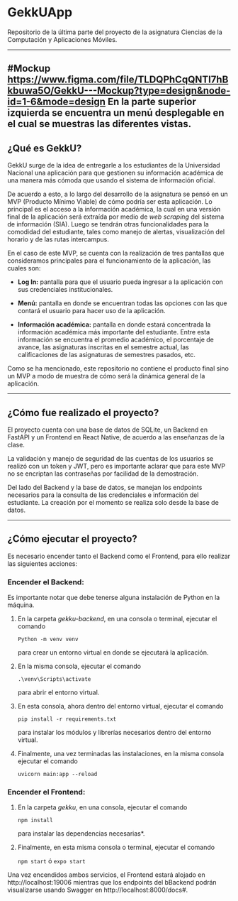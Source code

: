 # GekkUApp
Repositorio de la última parte del proyecto de la asignatura Ciencias de la Computación y Aplicaciones Móviles.

---
#Mockup
https://www.figma.com/file/TLDQPhCqQNTI7hBkbuwa5O/GekkU---Mockup?type=design&node-id=1-6&mode=design
En la parte superior izquierda se encuentra un menú desplegable en el cual se muestras las diferentes vistas.
---

## ¿Qué es GekkU?
GekkU surge de la idea de entregarle a los estudiantes de la Universidad Nacional una aplicación para que gestionen su información académica de una manera más cómoda que usando el sistema de información oficial.

De acuerdo a esto, a lo largo del desarrollo de la asignatura se pensó en un MVP (Producto Mínimo Viable) de cómo podría ser esta aplicación. Lo principal es el acceso a la información académica, la cual en una versión final de la aplicación será extraída por medio de *web scraping* del sistema de información (SIA). Luego se tendrán otras funcionalidades para la comodidad del estudiante, tales como manejo de alertas, visualización del horario y de las rutas intercampus.

En el caso de este MVP, se cuenta con la realización de tres pantallas que consideramos principales para el funcionamiento de la aplicación, las cuales son:

* **Log In:** pantalla para que el usuario pueda ingresar a la aplicación con sus credenciales institucionales.

* **Menú:** pantalla en donde se encuentran todas las opciones con las que contará el usuario para hacer uso de la aplicación.

* **Información académica:** pantalla en donde estará concentrada la información académica más importante del estudiante. Entre esta información se encuentra el promedio académico, el porcentaje de avance, las asignaturas inscritas en el semestre actual, las calificaciones de las asignaturas de semestres pasados, etc.

Como se ha mencionado, este repositorio no contiene el producto final sino un MVP a modo de muestra de cómo será la dinámica general de la aplicación.

---

## ¿Cómo fue realizado el proyecto?
El proyecto cuenta con una base de datos de SQLite, un Backend en FastAPI y un Frontend en React Native, de acuerdo a las enseñanzas de la clase.

La validación y manejo de seguridad de las cuentas de los usuarios se realizó con un token y JWT, pero es importante aclarar que para este MVP no se encriptan las contraseñas por facilidad de la demostración.

Del lado del Backend y la base de datos, se manejan los endpoints necesarios para la consulta de las credenciales e información del estudiante. La creación por el momento se realiza solo desde la base de datos.

---

## ¿Cómo ejecutar el proyecto?
Es necesario encender tanto el Backend como el Frontend, para ello realizar las siguientes acciones:

### **Encender el Backend:**

Es importante notar que debe tenerse alguna instalación de Python en la máquina.

1. En la carpeta *gekku-backend*, en una consola o terminal, ejecutar el comando 

    <code>Python -m venv venv</code>

    para crear un entorno virtual en donde se ejecutará la aplicación.

2. En la misma consola, ejecutar el comando

    <code>.\venv\Scripts\activate</code> 
    
    para abrir el entorno virtual.

3. En esta consola, ahora dentro del entorno virtual, ejecutar el comando

    <code>pip install -r requirements.txt</code>

    para instalar los módulos y librerías necesarios dentro del entorno virtual.

4. Finalmente, una vez terminadas las instalaciones, en la misma consola ejecutar el comando

    <code>uvicorn main:app --reload</code>

### **Encender el Frontend:**

1. En la carpeta *gekku*, en una consola, ejecutar el comando

    <code>npm install</code>

    para instalar las dependencias necesarias*.

2. Finalmente, en esta misma consola o terminal, ejecutar el comando

    <code>npm start</code> ó <code>expo start</code>

Una vez encendidos ambos servicios, el Frontend estará alojado en http://localhost:19006 mientras que los endpoints del bBackend podrán visualizarse usando Swagger en http://localhost:8000/docs#.
